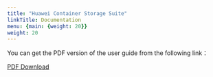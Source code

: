 ```yaml
---
title: "Huawei Container Storage Suite"
linkTitle: Documentation
menu: {main: {weight: 20}}
weight: 20
---
```


You can get the PDF version of the user guide from the following link：

<a class="btn btn-lg btn-secondary me-3 mb-4" href="https://github.com/Huawei/eSDK_K8S_Plugin/blob/master/docs/eSDK%20Huawei%20Storage%20Kubernetes%20CSI%20Plugins%20V4.5.0%20User%20Guide%2001.pdf">
  PDF Download <i class="fa-solid fa-file-pdf"></i>
</a>
